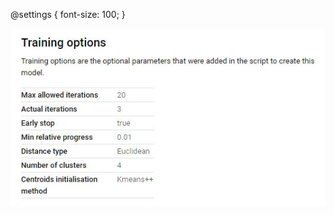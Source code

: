 @settings {
  font-size: 100;
}


![](https://github.com/Tubsamon/BADS7105-CRM/blob/main/Homework%2006-%20Customer%20Segmentation/Traning%20options.JPG?raw=true)
